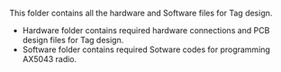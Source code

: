 This folder contains all the hardware and Software files for Tag design.
* Hardware folder contains required hardware connections and PCB design files for Tag design.
* Software folder contains required Sotware codes for programming AX5043 radio.